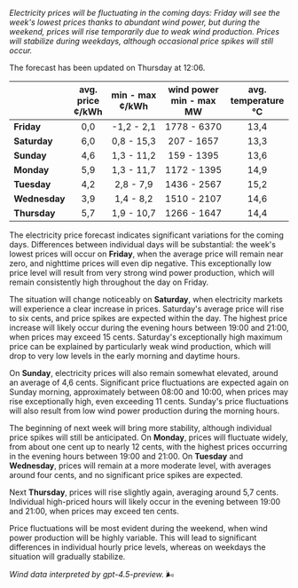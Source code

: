 *Electricity prices will be fluctuating in the coming days: Friday will see the week's lowest prices thanks to abundant wind power, but during the weekend, prices will rise temporarily due to weak wind production. Prices will stabilize during weekdays, although occasional price spikes will still occur.*

The forecast has been updated on Thursday at 12:06.

|              | avg.<br>price<br>¢/kWh | min - max<br>¢/kWh | wind power<br>min - max<br>MW | avg.<br>temperature<br>°C |
|:-------------|:----------------:|:----------------:|:-------------:|:-------------:|
| **Friday**   |        0,0       |     -1,2 - 2,1    |      1778 - 6370      |     13,4     |
| **Saturday** |        6,0       |      0,8 - 15,3   |       207 - 1657      |     13,3     |
| **Sunday**   |        4,6       |      1,3 - 11,2   |       159 - 1395      |     13,6     |
| **Monday**   |        5,9       |      1,3 - 11,7   |      1172 - 1395      |     14,9     |
| **Tuesday**  |        4,2       |      2,8 - 7,9    |      1436 - 2567      |     15,2     |
| **Wednesday**|        3,9       |      1,4 - 8,2    |      1510 - 2107      |     14,6     |
| **Thursday** |        5,7       |      1,9 - 10,7   |      1266 - 1647      |     14,4     |

The electricity price forecast indicates significant variations for the coming days. Differences between individual days will be substantial: the week's lowest prices will occur on **Friday**, when the average price will remain near zero, and nighttime prices will even dip negative. This exceptionally low price level will result from very strong wind power production, which will remain consistently high throughout the day on Friday.

The situation will change noticeably on **Saturday**, when electricity markets will experience a clear increase in prices. Saturday's average price will rise to six cents, and price spikes are expected within the day. The highest price increase will likely occur during the evening hours between 19:00 and 21:00, when prices may exceed 15 cents. Saturday's exceptionally high maximum price can be explained by particularly weak wind production, which will drop to very low levels in the early morning and daytime hours.

On **Sunday**, electricity prices will also remain somewhat elevated, around an average of 4,6 cents. Significant price fluctuations are expected again on Sunday morning, approximately between 08:00 and 10:00, when prices may rise exceptionally high, even exceeding 11 cents. Sunday's price fluctuations will also result from low wind power production during the morning hours.

The beginning of next week will bring more stability, although individual price spikes will still be anticipated. On **Monday**, prices will fluctuate widely, from about one cent up to nearly 12 cents, with the highest prices occurring in the evening hours between 19:00 and 21:00. On **Tuesday** and **Wednesday**, prices will remain at a more moderate level, with averages around four cents, and no significant price spikes are expected.

Next **Thursday**, prices will rise slightly again, averaging around 5,7 cents. Individual high-priced hours will likely occur in the evening between 19:00 and 21:00, when prices may exceed ten cents.

Price fluctuations will be most evident during the weekend, when wind power production will be highly variable. This will lead to significant differences in individual hourly price levels, whereas on weekdays the situation will gradually stabilize.

*Wind data interpreted by gpt-4.5-preview.* 🌬️
